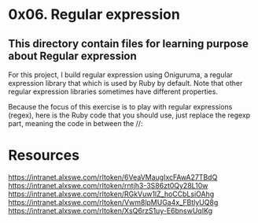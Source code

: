 # 0x06. Regular expression
## This directory contain files for learning purpose about Regular expression
For this project, I build  regular expression using Oniguruma, a regular expression library that which is used by Ruby by default. Note that other regular expression libraries sometimes have different properties.

Because the focus of this exercise is to play with regular expressions (regex), here is the Ruby code that you should use, just replace the regexp part, meaning the code in between the //:



# Resources
https://intranet.alxswe.com/rltoken/6VeaVMaugIxcFAwA27TBdQ
https://intranet.alxswe.com/rltoken/rntjh3-3S86zt0Qy28L10w
https://intranet.alxswe.com/rltoken/RGkVuw1lZ_hoCCbLsiOAhg
https://intranet.alxswe.com/rltoken/Vwm8lpMUGa4x_FBtlyUQ8g
https://intranet.alxswe.com/rltoken/XsQ6rzS1uy-E6bnswUqIKg
